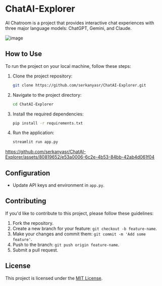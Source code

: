 # ChatAI-Explorer

AI Chatroom is a project that provides interactive chat experiences with three major language models: ChatGPT, Gemini, and Claude.

![image](https://github.com/serkanyasr/ChatAI-Explorer/assets/80819652/eb68d1be-6dd2-4606-a963-a51dbd34a7f4)


## How to Use

To run the project on your local machine, follow these steps:

1. Clone the project repository:

    ```bash
    git clone https://github.com/serkanyasr/ChatAI-Explorer.git
    ```

2. Navigate to the project directory:

    ```bash
    cd ChatAI-Explorer
    ```

3. Install the required dependencies:

    ```bash
    pip install -r requirements.txt
    ```

4. Run the application:

    ```bash
    streamlit run app.py
    ```



https://github.com/serkanyasr/ChatAI-Explorer/assets/80819652/e53a0006-6c2e-4b53-84bb-42ab4d061f04



## Configuration

- Update API keys and environment in `app.py`.

## Contributing

If you'd like to contribute to this project, please follow these guidelines:

1. Fork the repository.
2. Create a new branch for your feature: `git checkout -b feature-name`.
3. Make your changes and commit them: `git commit -m 'Add some feature'`.
4. Push to the branch: `git push origin feature-name`.
5. Submit a pull request.

## License

This project is licensed under the [MIT License](LICENSE).
